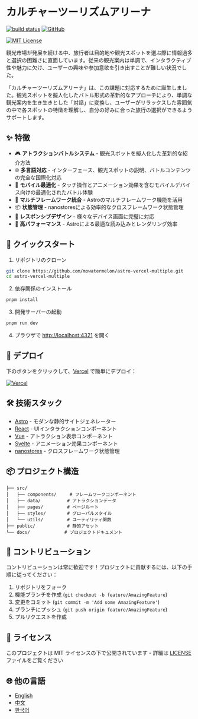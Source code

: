 # カルチャーツーリズムアリーナ

[![build status](https://img.shields.io/badge/部署-Vercel-blue)](https://https://astro-battle-plum.vercel.app/)
[![GitHub](https://img.shields.io/badge/GitHub-仓库-green)](https://github.com/mowatermelon/astro-vercel-multiple)

[![MIT License](https://img.shields.io/badge/License-MIT-green.svg)](https://choosealicense.com/licenses/mit/)

観光市場が発展を続ける中、旅行者は目的地や観光スポットを選ぶ際に情報過多と選択の困難さに直面しています。従来の観光案内は単調で、インタラクティブ性や魅力に欠け、ユーザーの興味や参加意欲を引き出すことが難しい状況でした。

「カルチャーツーリズムアリーナ」は、この課題に対応するために誕生しました。観光スポットを擬人化したバトル形式の革新的なアプローチにより、単調な観光案内を生き生きとした「対話」に変換し、ユーザーがリラックスした雰囲気の中で各スポットの特徴を理解し、自分の好みに合った旅行の選択ができるようサポートします。

## ✨ 特徴

- 🎮 **アトラクションバトルシステム** - 観光スポットを擬人化した革新的な紹介方法
- 🌐 **多言語対応** - インターフェース、観光スポットの説明、バトルコンテンツの完全な国際化対応
- 📱 **モバイル最適化** - タッチ操作とアニメーション効果を含むモバイルデバイス向けの最適化されたバトル体験
- 🎯 **マルチフレームワーク統合** - Astroのマルチフレームワーク機能を活用
- 📦 **状態管理** - nanostoresによる効率的なクロスフレームワーク状態管理
- 🎨 **レスポンシブデザイン** - 様々なデバイス画面に完璧に対応
- 🚀 **高パフォーマンス** - Astroによる最適な読み込みとレンダリング効率

## 🚀 クイックスタート

1. リポジトリのクローン

```bash
git clone https://github.com/mowatermelon/astro-vercel-multiple.git
cd astro-vercel-multiple
```

2. 依存関係のインストール

```bash
pnpm install
```

3. 開発サーバーの起動

```bash
pnpm run dev
```

4. ブラウザで [http://localhost:4321](http://localhost:4321) を開く

## 🚀 デプロイ

下のボタンをクリックして、[Vercel](https://vercel.com/new?utm_medium=default-template&filter=next.js&utm_source=github&utm_campaign=astro-vercel-multiple) で簡単にデプロイ：

[![Vercel](https://vercel.com/button)](https://vercel.com/new/git/external?repository-url=https://github.com/mowatermelon/astro-vercel-multiple)

## 🛠️ 技術スタック

- [Astro](https://astro.build) - モダンな静的サイトジェネレーター
- [React](https://reactjs.org) - UIインタラクションコンポーネント
- [Vue](https://vuejs.org) - アトラクション表示コンポーネント
- [Svelte](https://svelte.dev) - アニメーション効果コンポーネント
- [nanostores](https://github.com/nanostores/nanostores) - クロスフレームワーク状態管理

## 📦 プロジェクト構造

```
├── src/
│   ├── components/     # フレームワークコンポーネント
│   ├── data/          # アトラクションデータ
│   ├── pages/         # ページルート
│   ├── styles/        # グローバルスタイル
│   └── utils/         # ユーティリティ関数
├── public/            # 静的アセット
└── docs/             # プロジェクトドキュメント
```

## 🤝 コントリビューション

コントリビューションは常に歓迎です！プロジェクトに貢献するには、以下の手順に従ってください：

1. リポジトリをフォーク
2. 機能ブランチを作成 (`git checkout -b feature/AmazingFeature`)
3. 変更をコミット (`git commit -m 'Add some AmazingFeature'`)
4. ブランチにプッシュ (`git push origin feature/AmazingFeature`)
5. プルリクエストを作成

## 📄 ライセンス

このプロジェクトは MIT ライセンスの下で公開されています - 詳細は [LICENSE](LICENSE) ファイルをご覧ください

## 🌐 他の言語

- [English](README.md)
- [中文](README.zh.md)
- [한국어](README.ko.md)